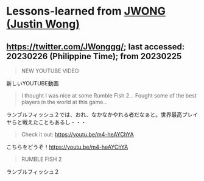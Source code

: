 # Lessons-learned from [JWONG (Justin Wong)](https://twitter.com/JWonggg?ref_src=twsrc%5Egoogle%7Ctwcamp%5Eserp%7Ctwgr%5Eauthor)

## https://twitter.com/JWonggg/; last accessed: 20230226 (Philippine Time); from 20230225

> NEW YOUTUBE VIDEO
 
新しいYOUTUBE動画

> I thought I was nice at some Rumble Fish 2... Fought some of the best players in the world at this game... 

ランブルフィッシュ２では、おれ、なかなかやれる者だなぁと。世界最高プレイヤらと戦えたこともあるし・・・

> Check it out: https://youtu.be/m4-heAYChYA 

こちらをどうぞ！https://youtu.be/m4-heAYChYA 

> RUMBLE FISH 2

ランブルフィッシュ２

